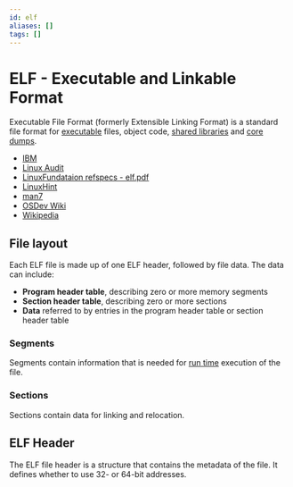```yaml
---
id: elf
aliases: []
tags: []
---
```


# ELF - Executable and Linkable Format

Executable File Format (formerly Extensible Linking Format) is a standard file format for [executable](https://en.wikipedia.org/wiki/Executable) files, object code, [shared libraries](https://en.wikipedia.org/wiki/Library_(computing)) and [core dumps](https://en.wikipedia.org/wiki/Core_dump).

- [IBM](https://www.ibm.com/docs/en/ztpf/1.1.0.14?topic=linkage-executable-linking-format-elf)
- [Linux Audit](https://linux-audit.com/elf-binaries-on-linux-understanding-and-analysis/)
- [LinuxFundataion refspecs - elf.pdf](https://refspecs.linuxfoundation.org/elf/elf.pdf)
- [LinuxHint](https://linuxhint.com/understanding_elf_file_format/)
- [man7](https://man7.org/linux/man-pages/man5/elf.5.html)
- [OSDev Wiki](https://wiki.osdev.org/ELF)
- [Wikipedia](https://en.wikipedia.org/wiki/Executable_and_Linkable_Format)

## File layout

Each ELF file is made up of one ELF header, followed by file data. The data can
include:
- **Program header table**, describing zero or more memory segments
- **Section header table**, describing zero or more sections
- **Data** referred to by entries in the program header table or section header
  table

### Segments

Segments contain information that is needed for [run time](https://en.wikipedia.org/wiki/Run_time_(program_lifecycle_phase)) execution of the file.

### Sections

Sections contain data for linking and relocation.

## ELF Header

The ELF file header is a structure that contains the metadata of the file. It
defines whether to use 32- or 64-bit addresses.
